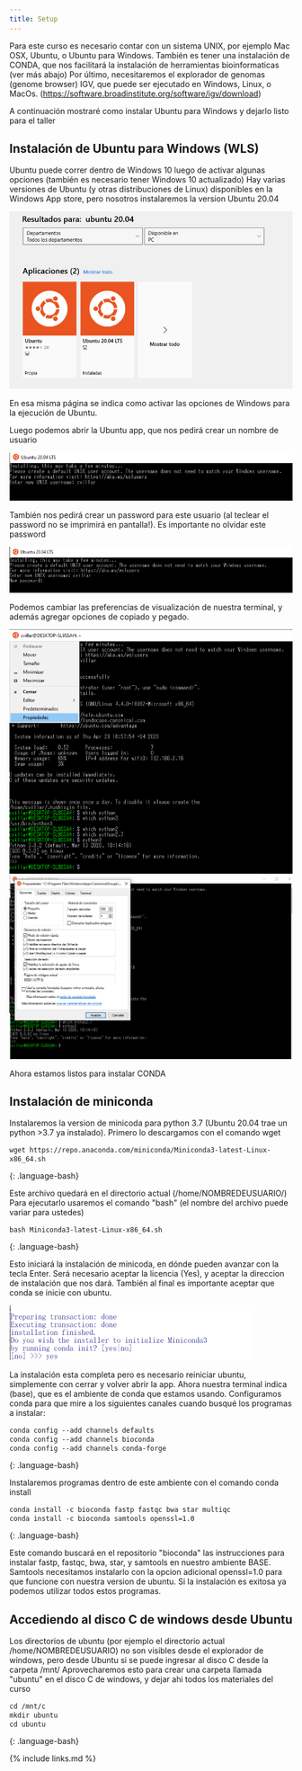 ```yaml
---
title: Setup
---
```

Para este curso es necesario contar con un sistema UNIX, por ejemplo Mac OSX, Ubuntu, o Ubuntu para Windows.
También es tener una instalación de CONDA, que nos facilitará la instalación de herramientas bioinformaticas (ver más abajo)
Por último, necesitaremos el explorador de genomas (genome browser) IGV, que puede ser ejecutado en Windows, Linux, o MacOs. (https://software.broadinstitute.org/software/igv/download) 

A continuación mostraré como instalar Ubuntu para Windows y dejarlo listo para el taller

## Instalación de Ubuntu para Windows (WLS) 

Ubuntu puede correr dentro de Windows 10 luego de activar algunas opciones (también es necesario tener Windows 10 actualizado)
Hay varias versiones de Ubuntu (y otras distribuciones de Linux) disponibles en la Windows App store, pero nosotros instalaremos la version Ubuntu 20.04 

![img0](/fig/image0.png)

En esa misma página se indica como activar las opciones de Windows para la ejecución de Ubuntu.

Luego podemos abrir la Ubuntu app, que nos pedirá crear un nombre de usuario

![img1](/fig/image1.png)

También nos pedirá crear un password para este usuario (al teclear el password no se imprimirá en pantalla!). Es importante no olvidar este password

![img2](/fig/image2.png)

Podemos cambiar las preferencias de visualización de nuestra terminal, y además agregar opciones de copiado y pegado.

![img4](/fig/image4.png)
![img5](/fig/image5.png)

Ahora estamos listos para instalar CONDA

## Instalación de miniconda

Instalaremos la version de minicoda para python 3.7 (Ubuntu 20.04 trae un python >3.7 ya instalado). Primero lo descargamos con el comando wget 

~~~
wget https://repo.anaconda.com/miniconda/Miniconda3-latest-Linux-x86_64.sh
~~~
{: .language-bash}

Este archivo quedará en el directorio actual (/home/NOMBREDEUSUARIO/)
Para ejecutarlo usaremos el comando "bash" (el nombre del archivo puede variar para ustedes)


~~~
bash Miniconda3-latest-Linux-x86_64.sh
~~~
{: .language-bash}

Esto iniciará la instalación de minicoda, en dónde pueden avanzar con la tecla Enter. Será necesario aceptar la licencia (Yes), y aceptar la direccion de instalación que nos dará. También al final es importante aceptar que conda se inicie con ubuntu.

![img11](/fig/image11.png)

La instalación esta completa pero es necesario reiniciar ubuntu, simplemente con cerrar y volver abrir la app.
Ahora nuestra terminal indica (base), que es el ambiente de conda que estamos usando.
Configuramos conda para que mire a los siguientes canales cuando busqué los programas a instalar:
~~~
conda config --add channels defaults
conda config --add channels bioconda
conda config --add channels conda-forge
~~~
{: .language-bash}


Instalaremos programas dentro de este ambiente con el comando conda install

~~~
conda install -c bioconda fastp fastqc bwa star multiqc
conda install -c bioconda samtools openssl=1.0 
~~~
{: .language-bash}

Este comando buscará en el repositorio "bioconda" las instrucciones para instalar fastp, fastqc, bwa, star, y samtools en nuestro ambiente BASE.
Samtools necesitamos instalarlo con la opcion adicional openssl=1.0 para que funcione con nuestra version de ubuntu.
Si la instalación es exitosa ya podemos utilizar todos estos programas.


## Accediendo al disco C de windows desde Ubuntu

Los directorios de ubuntu (por ejemplo el directorio actual /home/NOMBREDEUSUARIO) no son visibles desde el explorador de windows, pero desde Ubuntu si se puede ingresar al disco C desde la carpeta /mnt/
Aprovecharemos esto para crear una carpeta llamada "ubuntu" en el disco C de windows, y dejar ahi todos los materiales del curso

~~~
cd /mnt/c
mkdir ubuntu
cd ubuntu
~~~
{: .language-bash}



{% include links.md %}
